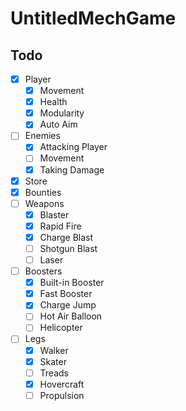 # UntitledMechGame

## Todo
- [x] Player
  - [x] Movement
  - [x] Health
  - [x] Modularity
  - [x] Auto Aim
- [ ] Enemies
  - [x] Attacking Player
  - [ ] Movement
  - [x] Taking Damage
- [x] Store
- [x] Bounties
- [ ] Weapons
  - [x] Blaster
  - [x] Rapid Fire
  - [x] Charge Blast
  - [ ] Shotgun Blast
  - [ ] Laser
- [ ] Boosters
  - [x] Built-in Booster
  - [x] Fast Booster
  - [x] Charge Jump
  - [ ] Hot Air Balloon
  - [ ] Helicopter
- [ ] Legs
  - [x] Walker
  - [x] Skater
  - [ ] Treads
  - [x] Hovercraft
  - [ ] Propulsion
